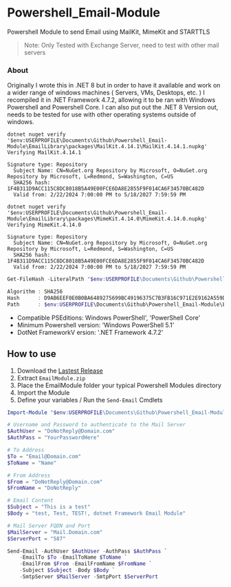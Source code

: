 # Powershell_Email-Module
Powershell Module to send Email using MailKit, MimeKit and STARTTLS
> Note: Only Tested with Exchange Server, need to test with other mail servers

### About
Originally I wrote this in .NET 8 but in order to have it available and work on a wider range of windows machines ( Servers, VMs, Desktops, etc. ) I recompiled it in .NET Framework 4.7.2, allowing it to be ran with Windows Powershell and Powershell Core. I can also put out the .NET 8 Version out, needs to be tested for use with other operating systems outside of windows.

```
dotnet nuget verify '$env:USERPROFILE\Documents\Github\Powershell_Email-Module\EmailLibrary\packages\MailKit.4.14.1\MailKit.4.14.1.nupkg'
Verifying MailKit.4.14.1

Signature type: Repository
  Subject Name: CN=NuGet.org Repository by Microsoft, O=NuGet.org Repository by Microsoft, L=Redmond, S=Washington, C=US
  SHA256 hash: 1F4B311D9ACC115C8DC8018B5A49E00FCE6DA8E2855F9F014CA6F34570BC482D
  Valid from: 2/22/2024 7:00:00 PM to 5/18/2027 7:59:59 PM
```

```
dotnet nuget verify '$env:USERPROFILE\Documents\Github\Powershell_Email-Module\EmailLibrary\packages\MimeKit.4.14.0\MimeKit.4.14.0.nupkg'
Verifying MimeKit.4.14.0

Signature type: Repository
  Subject Name: CN=NuGet.org Repository by Microsoft, O=NuGet.org Repository by Microsoft, L=Redmond, S=Washington, C=US
  SHA256 hash: 1F4B311D9ACC115C8DC8018B5A49E00FCE6DA8E2855F9F014CA6F34570BC482D
  Valid from: 2/22/2024 7:00:00 PM to 5/18/2027 7:59:59 PM
```

```powershell
Get-FileHash -LiteralPath "$env:USERPROFILE\Documents\Github\Powershell_Email-Module\EmailLibrary\EmailLibrary\bin\Release\EmailLibrary.dll" -Algorithm SHA256 | fl *

Algorithm : SHA256
Hash      : D9AB6EEF0E0B0BA6489275699BC49196375C7B3FB16C971E2E9162A559D1262D
Path      : $env:USERPROFILE\Documents\Github\Powershell_Email-Module\EmailLibrary\EmailLibrary\bin\Release\EmailLibrary.dll
```

- Compatible PSEditions: Windows PowerShell', 'PowerShell Core'
- Minimum Powershell version: 'Windows PowerShell 5.1'
- DotNet FrameworkV ersion: '.NET Framework 4.7.2'

## How to use
1. Download the <a href="https://github.com/Brandon-J-Navarro/Powershell_Email-Module/releases/latest">Lastest Release</a>
2. Extract `EmailModule.zip`
3. Place the EmailModule folder your typical Powershell Modules directory 
4. Import the Module
5. Define your variables / Run the `Send-Email` Cmdlets


```powershell
Import-Module "$env:USERPROFILE\Documents\Github\Powershell_Email-Module\EmailLibrary\EmailModule\EmailModule.psm1"
```

```powershell
# Username and Password to authenticate to the Mail Server
$AuthUser = "DoNotReply@Domain.com"
$AuthPass = "YourPasswordHere"

# To Address
$To = "Email@Domain.com"
$ToName = "Name"

# From Address
$From = "DoNotReply@Domain.com"
$FromName = "DoNotReply"

# Email Content
$Subject = "This is a test"
$Body = "test, Test, TEST!, dotnet Framework Email Module"

# Mail Server FQDN and Port
$MailServer = "Mail.Domain.com"
$ServerPort = "587"
```

```powershell
Send-Email -AuthUser $AuthUser -AuthPass $AuthPass `
    -EmailTo $To -EmailToName $ToName `
    -EmailFrom $From -EmailFromName $FromName `
    -Subject $Subject -Body $Body `
    -SmtpServer $MailServer -SmtpPort $ServerPort
```

